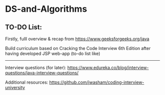 # DS-and-Algorithms

TO-DO List:
--------------------------------------------------------------------------
Firstly, fulll overview & recap from
https://www.geeksforgeeks.org/java    

Build curriculum based on Cracking the Code Interview 6th Edition after having developed
JSP web-app (to-do list like)

--------------------------------------------------------------------------
Interview questions (for later):
https://www.edureka.co/blog/interview-questions/java-interview-questions/


Additional resources:
https://github.com/jwasham/coding-interview-university
